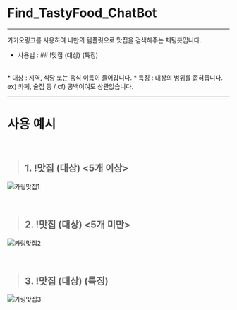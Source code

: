 # Find_TastyFood_ChatBot
- - -

카카오링크를 사용하여 나만의 템플릿으로 맛집을 검색해주는 채팅봇입니다. 
<br/>
- 사용법 : ## !맛집 (대상) (특징)
<br/>
  * 대상 : 지역, 식당 또는 음식 이름이 들어갑니다.
  * 특징 : 대상의 범위를 좁혀줍니다.  ex) 카페, 술집 등 / cf) 공백이여도 상관없습니다.

- - -

# 사용 예시

<br/>

> ## 1. !맛집 (대상) <5개 이상>

![카링맛집1](https://user-images.githubusercontent.com/47052106/88627592-7ceab200-d0e7-11ea-9752-12a2820949c2.JPG)

<br/>

> ## 2. !맛집 (대상) <5개 미만>
![카링맛집2](https://user-images.githubusercontent.com/47052106/88627628-8ecc5500-d0e7-11ea-9828-3ab6d94f38ef.JPG)

<br/>

> ## 3. !맛집 (대상) (특징)
![카링맛집3](https://user-images.githubusercontent.com/47052106/88627632-8ffd8200-d0e7-11ea-9ab5-c691421edb42.JPG)
